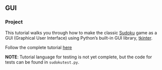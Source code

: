 ## GUI

### Project

This tutorial walks you through how to make the classic [Sudoku](http://en.wikipedia.org/wiki/Sudoku) game as a GUI (Graphical User Interface) using Python’s built-in GUI library, [tkinter](https://wiki.python.org/moin/TkInter).

Follow the complete tutorial [here](http://newcoder.io/gui)


**NOTE**: Tutorial language for testing is not yet complete, but the code for tests can be found in `sudokutest.py`.

